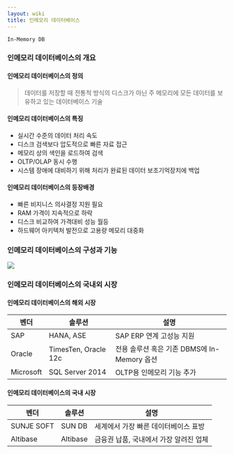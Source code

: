 ```yaml
---
layout: wiki
title: 인메모리 데이터베이스
---
```


`In-Memory DB`

### 인메모리 데이터베이스의 개요
#### 인메모리 데이터베이스의 정의
> 데이터를 저장할 때 전통적 방식의 디스크가 아닌 주 메모리에 모든 데이터를 보유하고 있는 데이터베이스 기술

#### 인메모리 데이터베이스의 특징
* 실시간 수준의 데이터 처리 속도
* 디스크 검색보다 압도적으로 빠른 자료 접근
* 메모리 상의 색인을 로드하여 검색
* OLTP/OLAP 동시 수행
* 시스템 장애에 대비하기 위해 처리가 완료된 데이터 보조기억장치에 백업

#### 인메모리 데이터베이스의 등장배경
* 빠른 비지니스 의사결정 지원 필요
* RAM 가격이 지속적으로 하락
* 디스크 비교하여 가격대비 성능 월등
* 하드웨어 아키텍처 발전으로 고용량 메모리 대중화

### 인메모리 데이터베이스의 구성과 기능
![](http://cfile26.uf.tistory.com/image/181055504F2DE9C31F9777)

### 인메모리 데이터베이스의 국내외 시장
#### 인메모리 데이터베이스의 해외 시장

|벤더|솔루션|설명|
|---|----|---|
|SAP|HANA, ASE|SAP ERP 연계 고성능 지원|
|Oracle|TimesTen, Oracle 12c|전용 솔루션 혹은 기존 DBMS에 In-Memory 옵션|
|Microsoft|SQL Server 2014|OLTP용 인메모리 기능 추가|

#### 인메모리 데이터베이스의 국내 시장 

|벤더|솔루션|설명|
|---|----|---|
|SUNJE SOFT|SUN DB|세계에서 가장 빠른 데이터베이스 표방|
|Altibase|Altibase|금융권 납품, 국내에서 가장 알려진 업체|
